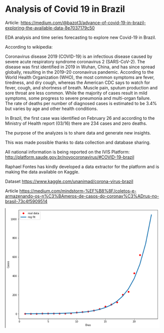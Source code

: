 # Analysis of Covid 19 in Brazil

Article: https://medium.com/@bazot3/advance-of-covid-19-in-brazil-exploring-the-available-data-8e7037179c50

EDA analysis and time series forecasting to explore new Covid-19 in Brazil.

According to wikipedia:

Coronavirus disease 2019 (COVID-19) is an infectious disease caused by severe acute respiratory syndrome coronavirus 2 (SARS-CoV-2). The disease was first identified in 2019 in Wuhan, China, and has since spread globally, resulting in the 2019–20 coronavirus pandemic. According to the World Health Organization (WHO), the most common symptoms are fever, tiredness, and dry cough, whereas the American CDC says to watch for fever, cough, and shortness of breath. Muscle pain, sputum production and sore throat are less common. While the majority of cases result in mild symptoms, some progress to severe pneumonia and multi-organ failure. The rate of deaths per number of diagnosed cases is estimated to be 3.4% but varies by age and other health conditions.

In Brazil, the first case was identified on February 26 and according to the Ministry of Health report (03/16) there are 234 cases and zero deaths.

The purpose of the analyzes is to share data and generate new insights.

This was made possible thanks to data collection and database sharing.

All national information is being reported on the IVIS Platform:
http://platform.saude.gov.br/novocoronavirus/#COVID-19-brazil

Raphael Fontes has kindly developed a data extractor for the platform and is making the data available on Kaggle.

Dataset
https://www.kaggle.com/unanimad/corona-virus-brazil

Article
https://medium.com/mindstorm-%EF%B8%8F/coletos-e-armazenando-os-n%C3%BAmeros-de-casos-do-coronav%C3%ADrus-no-brasil-73c4f5909514


![Covid Prediction Brazil](https://github.com/gbazo/covid19/blob/master/covid_reg_brazil.png)
